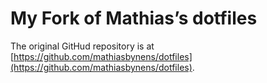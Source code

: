 # My Fork of Mathias’s dotfiles

The original GitHud repository is at [https://github.com/mathiasbynens/dotfiles](https://github.com/mathiasbynens/dotfiles).

